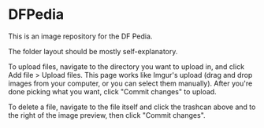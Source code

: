 # DFPedia
This is an image repository for the DF Pedia.

The folder layout should be mostly self-explanatory.

To upload files, navigate to the directory you want to upload in, and click Add file > Upload files. This page works like Imgur's upload (drag and drop images from your computer, or you can select them manually). After you're done picking what you want, click "Commit changes" to upload.

To delete a file, navigate to the file itself and click the trashcan above and to the right of the image preview, then click "Commit changes".
